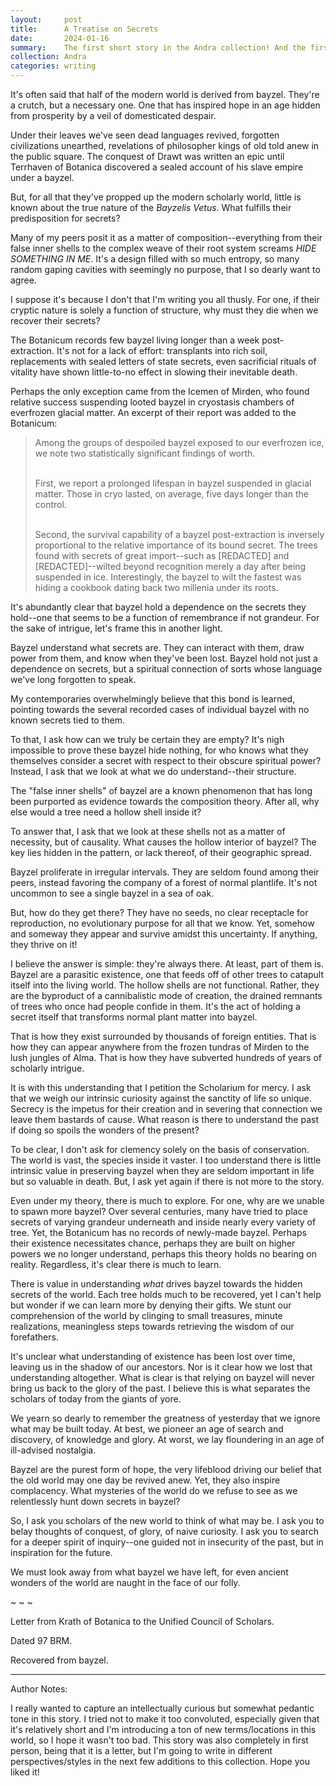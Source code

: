 ```yaml
---
layout:     post
title:      A Treatise on Secrets
date:       2024-01-16
summary:    The first short story in the Andra collection! And the first one I'm posting online :^)
collection: Andra
categories: writing
---
```


It's often said that half of the modern world is derived from bayzel. They're a crutch, but a necessary one. One  that has inspired hope in an age hidden from prosperity by a veil of domesticated despair. 

Under their leaves we've seen dead languages revived, forgotten civilizations unearthed, revelations of philosopher kings of old told anew in the public square. The conquest of Drawt was written an epic until Terrhaven of Botanica discovered a sealed account of his slave empire under a bayzel.

But, for all that they've propped up the modern scholarly world, little is known about the true nature of the *Bayzelis Vetus*. What fulfills their predisposition for secrets? 

Many of my peers posit it as a matter of composition--everything from their false inner shells to the complex weave of their root system screams *HIDE SOMETHING IN ME*. It's a design filled with so much entropy, so many random gaping cavities with seemingly no purpose, that I so dearly want to agree.

I suppose it's because I don't that I'm writing you all thusly. For one, if their cryptic nature is solely a function of structure, why must they die when we recover their secrets? 

The Botanicum records few bayzel living longer than a week post-extraction. It's not for a lack of effort: transplants into rich soil, replacements with sealed letters of state secrets, even sacrificial rituals of vitality have shown little-to-no effect in slowing their inevitable death. 

Perhaps the only exception came from the Icemen of Mirden, who found relative success suspending looted bayzel in cryostasis chambers of everfrozen glacial matter. An excerpt of their report was added to the Botanicum:
<blockquote>

Among the groups of despoiled bayzel exposed to our everfrozen ice, we note two statistically significant findings of worth. <br> <br>

First, we report a prolonged lifespan in bayzel suspended in glacial matter. Those in cryo lasted, on average, five days longer than the control. <br> <br>

Second, the survival capability of a bayzel post-extraction is inversely proportional to the relative importance of its bound secret. The trees found with secrets of great import--such as [REDACTED] and [REDACTED]--wilted beyond recognition merely a day after being suspended in ice. Interestingly, the bayzel to wilt the fastest was hiding a cookbook dating back two millenia under its roots.

</blockquote>
It's abundantly clear that bayzel hold a dependence on the secrets they hold--one that seems to be a function of remembrance if not grandeur. For the sake of intrigue, let's frame this in another light. 

Bayzel understand what secrets are. They can interact with them, draw power from them, and know when they've been lost. Bayzel hold not just a dependence on secrets, but a spiritual connection of sorts whose language we've long forgotten to speak.

My contemporaries overwhelmingly believe that this bond is learned, pointing towards the several recorded cases of individual bayzel with no known secrets tied to them.

To that, I ask how can we truly be certain they are empty? It's nigh impossible to prove these bayzel hide nothing, for who knows what they themselves consider a secret with respect to their obscure spiritual power? Instead, I ask that we look at what we do understand--their structure.

The "false inner shells" of bayzel are a known phenomenon that has long been purported as evidence towards the composition theory. After all, why else would a tree need a hollow shell inside it?

To answer that, I ask that we look at these shells not as a matter of necessity, but of causality. What causes the hollow interior of bayzel? The key lies hidden in the pattern, or lack thereof, of their geographic spread.

Bayzel proliferate in irregular intervals. They are seldom found among their peers, instead favoring the company of a forest of normal plantlife. It's not uncommon to see a single bayzel in a sea of oak.

But, how do they get there? They have no seeds, no clear receptacle for reproduction, no evolutionary purpose for all that we know. Yet, somehow and someway they appear and survive amidst this uncertainty. If anything, they thrive on it!

I believe the answer is simple: they're always there. At least, part of them is. Bayzel are a parasitic existence, one that feeds off of other trees to catapult itself into the living world. The hollow shells are not functional. Rather, they are the byproduct of a cannibalistic mode of creation, the drained remnants of trees who once had people confide in them. It's the act of holding a secret itself that transforms normal plant matter into bayzel.

That is how they exist surrounded by thousands of foreign entities. That is how they can appear anywhere from the frozen tundras of Mirden to the lush jungles of Alma. That is how they have subverted hundreds of years of scholarly intrigue.

It is with this understanding that I petition the Scholarium for mercy. I ask that we weigh our intrinsic curiosity against the sanctity of life so unique. Secrecy is the impetus for their creation and in severing that connection we leave them bastards of cause. What reason is there to understand the past if doing so spoils the wonders of the present?

To be clear, I don't ask for clemency solely on the basis of conservation. The world is vast, the species inside it vaster. I too understand there is little intrinsic value in preserving bayzel when they are seldom important in life but so valuable in death. But, I ask yet again if there is not more to the story.

Even under my theory, there is much to explore. For one, why are we unable to spawn more bayzel? Over several centuries, many have tried to place secrets of varying grandeur underneath and inside nearly every variety of tree. Yet, the Botanicum has no records of newly-made bayzel. Perhaps their existence necessitates chance, perhaps they are built on higher powers we no longer understand, perhaps this theory holds no bearing on reality. Regardless, it's clear there is much to learn.

There is value in understanding *what* drives bayzel towards the hidden secrets of the world. Each tree holds much to be recovered, yet I can't help but wonder if we can learn more by denying their gifts. We stunt our comprehension of the world by clinging to small treasures, minute realizations, meaningless steps towards retrieving the wisdom of our forefathers.

It's unclear what understanding of existence has been lost over time, leaving us in the shadow of our ancestors. Nor is it clear how we lost that understanding altogether. What is clear is that relying on bayzel will never bring us back to the glory of the past. I believe this is what separates the scholars of today from the giants of yore.

We yearn so dearly to remember the greatness of yesterday that we ignore what may be built today. At best, we pioneer an age of search and discovery, of knowledge and glory. At worst, we lay floundering in an age of ill-advised nostalgia.

Bayzel are the purest form of hope, the very lifeblood driving our belief that the old world may one day be revived anew. Yet, they also inspire complacency. What mysteries of the world do we refuse to see as we relentlessly hunt down secrets in bayzel?

So, I ask you scholars of the new world to think of what may be. I ask you to belay thoughts of conquest, of glory, of naive curiosity. I ask you to search for a deeper spirit of inquiry--one guided not in insecurity of the past, but in inspiration for the future.

We must look away from what bayzel we have left, for even ancient wonders of the world are naught in the face of our folly.

~ ~ ~

Letter from Krath of Botanica to the Unified Council of Scholars.

Dated 97 BRM.

Recovered from bayzel.

---
Author Notes:

I really wanted to capture an intellectually curious but somewhat pedantic tone in this story. I tried not to make it too convoluted, especially given that it's relatively short and I'm introducing a ton of new terms/locations in this world, so I hope it wasn't too bad. This story was also completely in first person, being that it is a letter, but I'm going to write in different perspectives/styles in the next few additions to this collection. Hope you liked it!